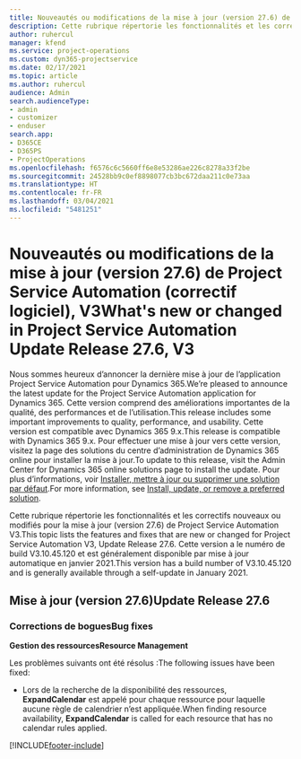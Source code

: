 ```yaml
---
title: Nouveautés ou modifications de la mise à jour (version 27.6) de Project Service Automation (correctif logiciel), V3
description: Cette rubrique répertorie les fonctionnalités et les correctifs disponibles pour la mise à jour (version 27.6), correctif logiciel, V3 de Project Service Automation.
author: ruhercul
manager: kfend
ms.service: project-operations
ms.custom: dyn365-projectservice
ms.date: 02/17/2021
ms.topic: article
ms.author: ruhercul
audience: Admin
search.audienceType:
- admin
- customizer
- enduser
search.app:
- D365CE
- D365PS
- ProjectOperations
ms.openlocfilehash: f6576c6c5660ff6e8e53286ae226c8278a33f2be
ms.sourcegitcommit: 24528bb9c0ef8898077cb3bc672daa211c0e73aa
ms.translationtype: HT
ms.contentlocale: fr-FR
ms.lasthandoff: 03/04/2021
ms.locfileid: "5481251"
---
```

# <a name="whats-new-or-changed-in-project-service-automation-update-release-276-v3"></a><span data-ttu-id="8c380-103">Nouveautés ou modifications de la mise à jour (version 27.6) de Project Service Automation (correctif logiciel), V3</span><span class="sxs-lookup"><span data-stu-id="8c380-103">What's new or changed in Project Service Automation Update Release 27.6, V3</span></span>

<span data-ttu-id="8c380-104">Nous sommes heureux d’annoncer la dernière mise à jour de l’application Project Service Automation pour Dynamics 365.</span><span class="sxs-lookup"><span data-stu-id="8c380-104">We’re pleased to announce the latest update for the Project Service Automation application for Dynamics 365.</span></span> <span data-ttu-id="8c380-105">Cette version comprend des améliorations importantes de la qualité, des performances et de l’utilisation.</span><span class="sxs-lookup"><span data-stu-id="8c380-105">This release includes some important improvements to quality, performance, and usability.</span></span> <span data-ttu-id="8c380-106">Cette version est compatible avec Dynamics 365 9.x.</span><span class="sxs-lookup"><span data-stu-id="8c380-106">This release is compatible with Dynamics 365 9.x.</span></span> <span data-ttu-id="8c380-107">Pour effectuer une mise à jour vers cette version, visitez la page des solutions du centre d’administration de Dynamics 365 online pour installer la mise à jour.</span><span class="sxs-lookup"><span data-stu-id="8c380-107">To update to this release, visit the Admin Center for Dynamics 365 online solutions page to install the update.</span></span> <span data-ttu-id="8c380-108">Pour plus d’informations, voir [Installer, mettre à jour ou supprimer une solution par défaut](https://docs.microsoft.com/power-platform/admin/install-remove-preferred-solution).</span><span class="sxs-lookup"><span data-stu-id="8c380-108">For more information, see [Install, update, or remove a preferred solution](https://docs.microsoft.com/power-platform/admin/install-remove-preferred-solution).</span></span>

<span data-ttu-id="8c380-109">Cette rubrique répertorie les fonctionnalités et les correctifs nouveaux ou modifiés pour la mise à jour (version 27.6) de Project Service Automation V3.</span><span class="sxs-lookup"><span data-stu-id="8c380-109">This topic lists the features and fixes that are new or changed for Project Service Automation V3, Update Release 27.6.</span></span> <span data-ttu-id="8c380-110">Cette version a le numéro de build V3.10.45.120 et est généralement disponible par mise à jour automatique en janvier 2021.</span><span class="sxs-lookup"><span data-stu-id="8c380-110">This version has a build number of V3.10.45.120 and is generally available through a self-update in January 2021.</span></span>

## <a name="update-release-276"></a><span data-ttu-id="8c380-111">Mise à jour (version 27.6)</span><span class="sxs-lookup"><span data-stu-id="8c380-111">Update Release 27.6</span></span>

### <a name="bug-fixes"></a><span data-ttu-id="8c380-112">Corrections de bogues</span><span class="sxs-lookup"><span data-stu-id="8c380-112">Bug fixes</span></span>


<span data-ttu-id="8c380-113">**Gestion des ressources**</span><span class="sxs-lookup"><span data-stu-id="8c380-113">**Resource Management**</span></span>

<span data-ttu-id="8c380-114">Les problèmes suivants ont été résolus :</span><span class="sxs-lookup"><span data-stu-id="8c380-114">The following issues have been fixed:</span></span>

- <span data-ttu-id="8c380-115">Lors de la recherche de la disponibilité des ressources, **ExpandCalendar** est appelé pour chaque ressource pour laquelle aucune règle de calendrier n’est appliquée.</span><span class="sxs-lookup"><span data-stu-id="8c380-115">When finding resource availability, **ExpandCalendar** is called for each resource that has no calendar rules applied.</span></span>


[!INCLUDE[footer-include](../includes/footer-banner.md)]
